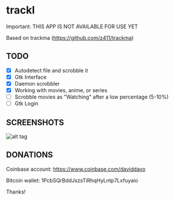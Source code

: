 # trackl
Important: THIS APP IS NOT AVAILABLE FOR USE YET

Based on trackma (https://github.com/z411/trackma)

## TODO
- [x] Autodetect file and scrobble it
- [x] Gtk Interface
- [x] Daemon scrobbler
- [x] Working with movies, anime, or series
- [ ] Scrobble movies as "Watching" after a low percentage (5-10%)
- [ ] Gtk Login

## SCREENSHOTS
![alt tag](https://i.gyazo.com/c4e1b73375bdecbce1a243508471e0a6.png)

## DONATIONS

Coinbase account: https://www.coinbase.com/daviddavo

Bitcoin wallet: 1PcbSQrBddJszsTiRhqHyLntp7Lxfuyaio

Thanks!